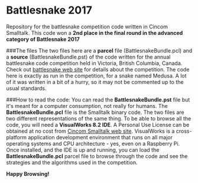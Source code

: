 # Battlesnake 2017
Repository for the battlesnake competition code written in Cincom Smalltalk. This code won a **2nd place in the final round in the advanced category of Battlesnake 2017**


###The files
The two files here are a **parcel** file (BattlesnakeBundle.pcl) and a **source** (BattlesnakeBundle.pst) of the code written for the annual battlesnake code competition held in Victoria, British Columbia, Canada. Check out [battlesnake web site](http://battlesnake.io) for details about the competition.
The code here is exactly as run in the competition, for a snake named Medusa. A lot of it was written in a bit of a hurry, so it may not be commented up to the usual standards.

###How to read the code:
You can read the **BattlesnakeBundle.pst** file but it's meant for a computer consumption, not really for humans. The **BattlesnakeBundle.pcl** file is the Smalltalk binary code. The two files are two different representations of the same thing. To be able to browse all the code, you will need a **VisualWorks 8.2 IDE**. A Personal Use License can be obtained at no cost from [Cincom Smalltalk web site](http://www.cincomsmalltalk.com/main/developer-community/trying-cincom-smalltalk/try-cincom-smalltalk/). VisualWorks is a cross-platform application development environment that runs on all major operating systems and CPU architecture - yes, even on a Raspberry Pi.
Once installed, and the IDE is up and running, you can load the **BattlesnakeBundle.pcl** parcel file to browse through the code and see the strategies and the algorithms used in the competition.

**Happy Browsing!**
